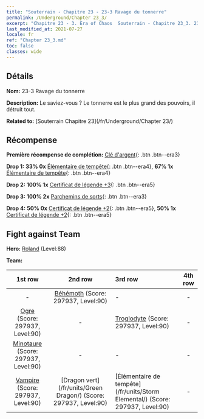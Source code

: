 ```yaml
---
title: "Souterrain - Chapitre 23 - 23-3 Ravage du tonnerre"
permalink: /Underground/Chapter 23_3/
excerpt: "Chapitre 23 - 3. Era of Chaos  Souterrain - Chapitre 23_3. 23-3 Ravage du tonnerre"
last_modified_at: 2021-07-27
locale: fr
ref: "Chapter 23_3.md"
toc: false
classes: wide
---
```


## Détails

 **Nom:** 23-3 Ravage du tonnerre

 **Description:** Le saviez-vous ? Le tonnerre est le plus grand des pouvoirs, il détruit tout.

 **Related to:** [Souterrain Chapitre 23](/fr/Underground/Chapter 23/)

## Récompense

 **Première récompense de complétion:** [Clé d'argent](/ItemsFR/con_693/){: .btn .btn--era3}

 **Drop 1:** **33% 0x** [Élémentaire de tempête](/ItemsFR/unt_263/){: .btn .btn--era4}, **67% 1x** [Élémentaire de tempête](/ItemsFR/unt_263/){: .btn .btn--era4}

 **Drop 2:** **100% 1x** [Certificat de légende +3](/ItemsFR/mat_88/){: .btn .btn--era5}

 **Drop 3:** **100% 2x** [Parchemins de sorts](/ItemsFR/con_694/){: .btn .btn--era3}

 **Drop 4:** **50% 0x** [Certificat de légende +2](/ItemsFR/mat_81/){: .btn .btn--era5}, **50% 1x** [Certificat de légende +2](/ItemsFR/mat_81/){: .btn .btn--era5}


## Fight against Team
 **Hero:** [Roland](/fr/heroes/Roland/) (Level:88)

 **Team:**


  | 1st row | 2nd row | 3rd row | 4th row |
  |:----:|:----:|:----|:----:|
  | - | [Béhémoth](/fr/units/Behemoth/) (Score: 297937, Level:90)  | - | - |
  | [Ogre](/fr/units/Ogre/) (Score: 297937, Level:90)  | - | [Troglodyte](/fr/units/Troglodyte/) (Score: 297937, Level:90)  | - |
  | [Minotaure](/fr/units/Minotaur/) (Score: 297937, Level:90)  | - | - | - |
  | [Vampire](/fr/units/Vampire/) (Score: 297937, Level:90)  | [Dragon vert](/fr/units/Green Dragon/) (Score: 297937, Level:90)  | [Élémentaire de tempête](/fr/units/Storm Elemental/) (Score: 297937, Level:90)  | - |


